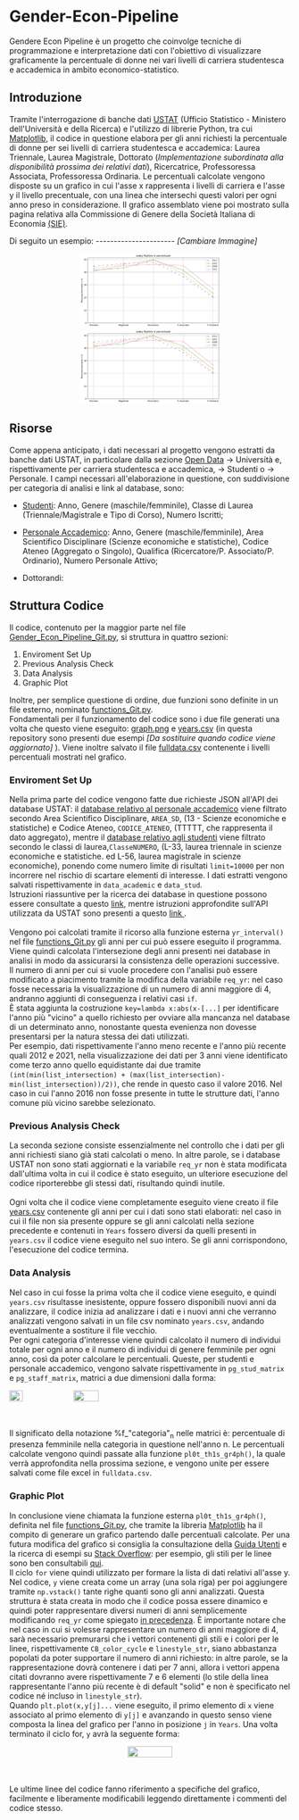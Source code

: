 # Gender-Econ-Pipeline
Gendere Econ Pipeline è un progetto che coinvolge tecniche di programmazione e interpretazione dati con l'obiettivo di visualizzare graficamente la percentuale di donne nei vari livelli di carriera studentesca e accademica in ambito economico-statistico.

## Introduzione 
Tramite l'interrogazione di banche dati [USTAT](http://ustat.miur.it/) (Ufficio Statistico - Ministero dell'Università e della Ricerca) e l'utilizzo di librerie Python, tra cui [Matplotlib](https://matplotlib.org/), il codice in questione elabora per gli anni richiesti la percentuale di donne per sei livelli di carriera studentesca e accademica: Laurea Triennale, Laurea Magistrale, Dottorato (_Implementazione subordinata alla disponibilità prossima dei relativi dati_), Ricercatrice, Professoressa Associata, Professoressa Ordinaria.
Le percentuali calcolate vengono disposte su un grafico in cui l'asse x rappresenta i livelli di carriera e l'asse y il livello precentuale, con una linea che intersechi questi valori per ogni anno preso in considerazione.
Il grafico assemblato viene poi mostrato sulla pagina relativa alla Commissione di Genere della Società Italiana di Economia [(SIE)](https://www.siecon.org/it/chi-siamo/organizzazione/commissioni/commissione-di-genere/dati).<br />

Di seguito un esempio: ---------------------- *[Cambiare Immagine]* <br/>
<p align="center">
<img src="https://github.com/codicigluoni/Gender-Econ-Pipeline/blob/12124f73edca7de522f44e5c00d1c1653ab4d177/graph.png" width=50% height=50%>
<img src="https://github.com/codicigluoni/Gender-Econ-Pipeline/blob/12124f73edca7de522f44e5c00d1c1653ab4d177/graph.png" width=50% height=50%>
</p>

## Risorse
Come appena anticipato, i dati necessari al progetto vengono estratti da banche dati USTAT, in particolare dalla sezione [Open Data](https://ustat.miur.it/opendata) -> Università e, rispettivamente per carriera studentesca e accademica, -> Studenti o -> Personale.
I campi necessari all'elaborazione in questione, con suddivisione per categoria di analisi e link al database, sono:
- [Studenti](http://dati.ustat.miur.it/dataset/iscritti/resource/373294ff-b051-4ec1-996f-e52078640279?filters=ClasseNUMERO%3AL-33%7CClasseNUMERO%3ALM-56): Anno, Genere (maschile/femminile), Classe di Laurea (Triennale/Magistrale e Tipo di Corso), Numero Iscritti;
* [Personale Accademico](http://dati.ustat.miur.it/dataset/dati-per-bilancio-di-genere/resource/92f2008d-958f-4e9c-ae5c-7a3dd418cd57?filters=AREA_SD%3A13%20-%20Scienze%20economiche%20e%20statistiche%7CAREA_GEO%3AITALIA): Anno, Genere (maschile/femminile), Area Scientifico Disciplinare (Scienze economiche e statistiche), Codice Ateneo (Aggregato o Singolo), Qualifica (Ricercatore/P. Associato/P. Ordinario), Numero Personale Attivo;
+ Dottorandi: 

## Struttura Codice
Il codice, contenuto per la maggior parte nel file [Gender_Econ_Pipeline_Git.py](https://github.com/codicigluoni/Gender-Econ-Pipeline/blob/main/Gender_Econ_Pipeline_Git.py), si struttura in quattro sezioni:
1. Enviroment Set Up
2. Previous Analysis Check
3. Data Analysis
4. Graphic Plot <br/>

Inoltre, per semplice questione di ordine, due funzioni sono definite in un file esterno, nominato [functions_Git.py](https://github.com/codicigluoni/Gender-Econ-Pipeline/blob/main/functions_Git.py).<br/>
Fondamentali per il funzionamento del codice sono i due file generati una volta che questo viene eseguito: [graph.png](https://github.com/codicigluoni/Gender-Econ-Pipeline/blob/main/graph.png) e [years.csv](https://github.com/codicigluoni/Gender-Econ-Pipeline/blob/main/years.csv) (in questa repository sono presenti due esempi *[Da sostituire quando codice viene aggiornato]* ). Viene inoltre salvato il file [fulldata.csv](https://github.com/codicigluoni/Gender-Econ-Pipeline/blob/main/fulldata.csv) contenente i livelli percentuali mostrati nel grafico.

### Enviroment Set Up
Nella prima parte del codice vengono fatte due richieste JSON all'API dei database USTAT: il [database relativo al personale accademico](http://dati.ustat.miur.it/api/3/action/datastore_search?resource_id=92f2008d-958f-4e9c-ae5c-7a3dd418cd57) viene filtrato secondo Area Scientifico Disciplinare, ```AREA_SD```, (13 - Scienze economiche e statistiche) e Codice Ateneo, ```CODICE_ATENEO```, (TTTTT, che rappresenta il dato aggregato), mentre il [database relativo agli studenti](http://dati.ustat.miur.it/api/3/action/datastore_search?resource_id=373294ff-b051-4ec1-996f-e52078640279) viene filtrato secondo le classi di laurea,```ClasseNUMERO```, (L-33, laurea triennale in scienze economiche e statistiche. ed L-56, laurea magistrale in scienze economiche), ponendo come numero limite di risultati ```limit=10000``` per non incorrere nel rischio di scartare elementi di interesse. I dati estratti vengono salvati rispettivamente in ```data_academic``` e ```data_stud```. <br/>
Istruzioni riassuntive per la ricerca dei database in questione possono essere consultate a questo [link](http://dati.ustat.miur.it/api/3/action/help_show?name=datastore_search), mentre istruzioni approfondite sull'API utilizzata da USTAT sono presenti a questo [link ](https://docs.ckan.org/en/latest/maintaining/datastore.html#making-a-data-api-request).<br/>
<br/>
Vengono poi calcolati tramite il ricorso alla funzione esterna ```yr_interval()``` nel file [functions_Git.py](https://github.com/codicigluoni/Gender-Econ-Pipeline/blob/main/functions_Git.py) gli anni per cui può essere eseguito il programma. Viene quindi calcolata l'intersezione degli anni presenti nei database in analisi in modo da assicurarsi la consistenza delle operazioni successive. <br/>
Il numero di anni per cui si vuole procedere con l'analisi può essere modificato a piacimento tramite la modifica della variabile ```req_yr```: nel caso fosse necessaria la visualizzazione di un numero di anni maggiore di 4, andranno aggiunti di conseguenza i relativi casi ```if```. <br/>
È stata aggiunta la costruzione ```key=lambda x:abs(x-[...]``` per identificare l'anno più "vicino" a quello richiesto per ovviare alla mancanza nel database di un determinato anno, nonostante questa evenienza non dovesse presentarsi per la natura stessa dei dati utilizzati.<br/>
Per esempio, dati rispettivamente l'anno meno recente e l'anno più recente quali 2012 e 2021, nella visualizzazione dei dati per 3 anni viene identificato come terzo anno quello equidistante dai due tramite ```(int(min(list_intersection) + (max(list_intersection)-min(list_intersection))/2))```, che rende in questo caso il valore 2016. Nel caso in cui l'anno 2016 non fosse presente in tutte le strutture dati, l'anno comune più vicino sarebbe selezionato.
### Previous Analysis Check
La seconda sezione consiste essenzialmente nel controllo che i dati per gli anni richiesti siano già stati calcolati o meno. In altre parole, se i database USTAT non sono stati aggiornati e la variabile ```req_yr``` non è stata modificata dall'ultima volta in cui il codice è stato eseguito, un ulteriore esecuzione del codice riporterebbe gli stessi dati, risultando quindi inutile.<br/>
<br/>
Ogni volta che il codice viene completamente eseguito viene creato il file [years.csv](https://github.com/codicigluoni/Gender-Econ-Pipeline/blob/main/years.csv) contenente gli anni per cui i dati sono stati elaborati: nel caso in cui il file non sia presente oppure se gli anni calcolati nella sezione precedente e contenuti in ```Years``` fossero diversi da quelli presenti in ```years.csv``` il codice viene eseguito nel suo intero. Se gli anni corrispondono, l'esecuzione del codice termina.
### Data Analysis
Nel caso in cui fosse la prima volta che il codice viene eseguito, e quindi ```years.csv``` risultasse inesistente, oppure fossero disponibili nuovi anni da analizzare, il codice inizia ad analizzare i dati e i nuovi anni che verranno analizzati vengono salvati in un file csv nominato ```years.csv```, andando eventualmente a sostiture il file vecchio.<br/>
Per ogni categoria d'interesse viene quindi calcolato il numero di individui totale per ogni anno e il numero di individui di genere femminile per ogni anno, così da poter calcolare le percentuali. Queste, per studenti e personale accademico, vengono salvate rispettivamente in ```pg_stud_matrix``` e ```pg_staff_matrix```, matrici a due dimensioni dalla forma:
<p>
<img src="https://github.com/codicigluoni/Gender-Econ-Pipeline/assets/45213049/ff5e91d3-f2ea-48f0-b3e6-e67bb04f29d0" width=22% height=22%>
<img src="https://github.com/codicigluoni/Gender-Econ-Pipeline/assets/45213049/55f3e83b-63e1-41d1-b2fb-87cbb349dabc" width=30% height=30%> 
</p> <br/>

Il significato della notazione %f_"categoria"<sub>n</sub> nelle matrici è: percentuale di presenza femminile nella categoria in questione nell'anno n.
Le percentuali calcolate vengono quindi passate alla funzione ```pl0t_th1s_gr4ph()```, la quale verrà approfondita nella prossima sezione, e vengono unite per essere salvati come file excel in ```fulldata.csv```.

### Graphic Plot
In conclusione viene chiamata la funzione esterna ```pl0t_th1s_gr4ph()```, definita nel file [functions_Git.py](https://github.com/codicigluoni/Gender-Econ-Pipeline/blob/main/functions_Git.py), che tramite la libreria [Matplotlib](https://matplotlib.org/) ha il compito  di generare un grafico partendo dalle percentuali calcolate. Per una futura modifica del grafico si consiglia la consultazione della [Guida Utenti](https://matplotlib.org/stable/users/index) e la ricerca di esempi su [Stack Overflow](https://stackoverflow.com/questions/tagged/matplotlib): per esempio, gli stili per le linee sono ben consultabili [qui](https://stackoverflow.com/questions/13359951/is-there-a-list-of-line-styles-in-matplotlib).<br/>
Il ciclo ```for``` viene quindi utilizzato per formare la lista di dati relativi all'asse y. Nel codice, ```y``` viene creata come un array (una sola riga) per poi aggiungere tramite ```np.vstack()``` tante righe quanti sono gli anni analizzati. Questa struttura è stata creata in modo che il codice possa essere dinamico e quindi poter rappresentare diversi numeri di anni semplicemente modificando ```req_yr``` come spiegato [in precedenza](https://github.com/codicigluoni/Gender-Econ-Pipeline/edit/main/README.md#enviroment-set-up). È importante notare che nel caso in cui si volesse rappresentare un numero di anni maggiore di 4, sarà necessario premurarsi che i vettori contenenti gli stili e i colori per le linee, rispettivamente ```CB_color_cycle``` e ```linestyle_str```, siano abbastanza popolati da poter supportare il numero di anni richiesto: in altre parole, se la rappresentazione dovrà contenere i dati per 7 anni, allora i vettori appena citati dovranno avere rispettivamente 7 e 6 elementi (lo stile della linea rappresentante l'anno più recente è di default "solid" e non è specificato nel codice né incluso in ```linestyle_str```).<br/>
Quando ```plt.plot(x,y[j]...``` viene eseguito, il primo elemento di ```x``` viene associato al primo elemento di ```y[j]``` e avanzando in questo senso viene composta la linea del grafico per l'anno in posizione ```j``` in ```Years```.
Una volta terminato il ciclo for, ```y``` avrà la seguente forma:
<p align="center">
<img src="https://github.com/codicigluoni/Gender-Econ-Pipeline/assets/45213049/44910297-6530-49ec-b614-73471d67f543" width=40% height=40%>
</p> <br/>

Le ultime linee del codice fanno riferimento a specifiche del grafico, facilmente e liberamente modificabili leggendo direttamente i commenti del codice stesso.



